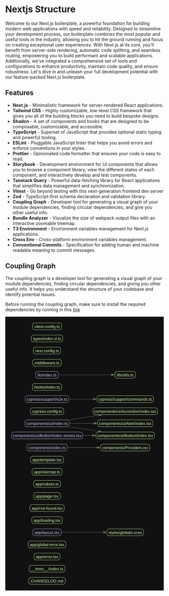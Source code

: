 # Nextjs Structure

Welcome to our Next.js boilerplate, a powerful foundation for building modern web applications with speed and reliability. Designed to streamline your development process, our boilerplate combines the most popular and useful tools in the industry, allowing you to hit the ground running and focus on creating exceptional user experiences. With Next.js at its core, you'll benefit from server-side rendering, automatic code splitting, and seamless routing, empowering you to build performant and scalable applications. Additionally, we've integrated a comprehensive set of tools and configurations to enhance productivity, maintain code quality, and ensure robustness. Let's dive in and unleash your full development potential with our feature-packed Next.js boilerplate.

## Features

- **Next.js** - Minimalistic framework for server-rendered React applications.
- **Tailwind CSS** - Highly customizable, low-level CSS framework that gives you all of the building blocks you need to build bespoke designs.
- **Shadcn** - A set of components and hooks that are designed to be composable, customizable, and accessible.
- **TypeScript** - Superset of JavaScript that provides optional static typing and powerful tooling.
- **ESLint** - Pluggable JavaScript linter that helps you avoid errors and enforce conventions in your styles.
- **Prettier** - Opinionated code formatter that ensures your code is easy to read.
- **Storybook** - Development environment for UI components that allows you to browse a component library, view the different states of each component, and interactively develop and test components.
- **Tanstack Query** - Powerful data-fetching library for React applications that simplifies data management and synchronization.
- **Vitest** - Go beyond testing with this next-generation frontend dev server
- **Zod** - TypeScript-first schema declaration and validation library.
- **Coupling Graph** - Developer tool for generating a visual graph of your module dependencies, finding circular dependencies, and give you other useful info.
- **Bundle Analyzer** - Visualize the size of webpack output files with an interactive zoomable treemap.
- **T3 Environment** - Environment variables management for Next.js applications.
- **Cross Env** - Cross-platform environment variables management.
- **Conventional Commits** - Specification for adding human and machine readable meaning to commit messages.

## Coupling Graph

The coupling graph is a developer tool for generating a visual graph of your module dependencies, finding circular dependencies, and giving you other useful info. It helps you understand the structure of your codebase and identify potential issues.

Before running the coupling graph, make sure to install the required dependencies by running in this [link](https://graphviz.org/download/)

![Coupling Graph](./graph.svg)

